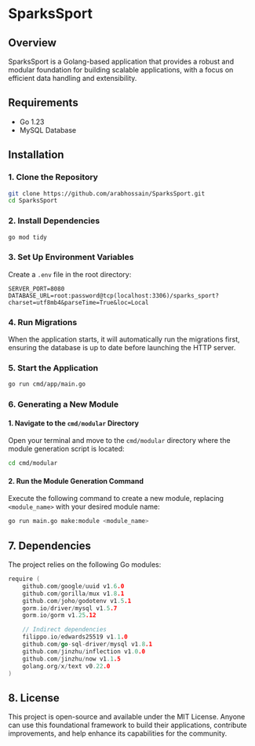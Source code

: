 # SparksSport

## Overview
SparksSport is a Golang-based application that provides a robust and modular foundation for building scalable applications, with a focus on efficient data handling and extensibility.
## Requirements
- Go 1.23
- MySQL Database

## Installation
### 1. Clone the Repository
```bash
git clone https://github.com/arabhossain/SparksSport.git
cd SparksSport
```

### 2. Install Dependencies
```bash
go mod tidy
```

### 3. Set Up Environment Variables
Create a `.env` file in the root directory:
```env
SERVER_PORT=8080
DATABASE_URL=root:password@tcp(localhost:3306)/sparks_sport?charset=utf8mb4&parseTime=True&loc=Local
```

### 4. Run Migrations
When the application starts, it will automatically run the migrations first, ensuring the database is up to date before launching the HTTP server.
### 5. Start the Application
```bash
go run cmd/app/main.go

```

### 6. Generating a New Module

#### 1. Navigate to the `cmd/modular` Directory
Open your terminal and move to the `cmd/modular` directory where the module generation script is located:

```bash
cd cmd/modular
```

#### 2. Run the Module Generation Command
Execute the following command to create a new module, replacing `<module_name>` with your desired module name:

```bash
go run main.go make:module <module_name>
```

## 7. Dependencies
The project relies on the following Go modules:

```go
require (
    github.com/google/uuid v1.6.0
    github.com/gorilla/mux v1.8.1
    github.com/joho/godotenv v1.5.1
    gorm.io/driver/mysql v1.5.7
    gorm.io/gorm v1.25.12

    // Indirect dependencies
    filippo.io/edwards25519 v1.1.0
    github.com/go-sql-driver/mysql v1.8.1
    github.com/jinzhu/inflection v1.0.0
    github.com/jinzhu/now v1.1.5
    golang.org/x/text v0.22.0
)
```  

## 8. License
This project is open-source and available under the MIT License. Anyone can use this foundational framework to build their applications, contribute improvements, and help enhance its capabilities for the community.